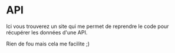 # API
Ici vous trouverez un site qui me permet de reprendre le code pour récupérer les données d'une API.

Rien de fou mais cela me facilite ;)
